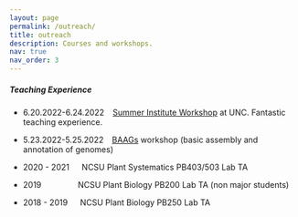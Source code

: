 ```yaml
---
layout: page
permalink: /outreach/
title: outreach
description: Courses and workshops.
nav: true
nav_order: 3
---
```


##### **Teaching Experience**
- 6.20.2022-6.24.2022 &ensp; [Summer Institute Workshop](https://summer-institute.unc.edu/) at UNC. Fantastic teaching experience.

- 5.23.2022-5.25.2022 &ensp; [BAAGs](https://tarheels.live/baags/) workshop (basic assembly and annotation of genomes)

- 2020 - 2021 &ensp;&ensp; NCSU Plant Systematics PB403/503 Lab TA

- 2019 &ensp;&ensp;&ensp;&ensp;&ensp;&ensp;&ensp;&ensp; NCSU Plant Biology PB200 Lab TA (non major students)

- 2018 - 2019 &ensp;&ensp; NCSU Plant Biology PB250 Lab TA
